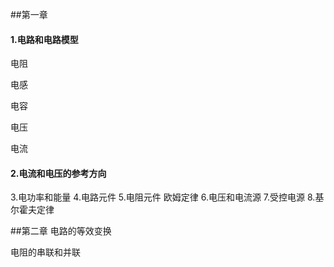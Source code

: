 ##第一章
#### 1.电路和电路模型

电阻

电感

电容

电压

电流


#### 2.电流和电压的参考方向
3.电功率和能量
4.电路元件
5.电阻元件  欧姆定律
6.电压和电流源
7.受控电源
8.基尔霍夫定律


##第二章
电路的等效变换

电阻的串联和并联



